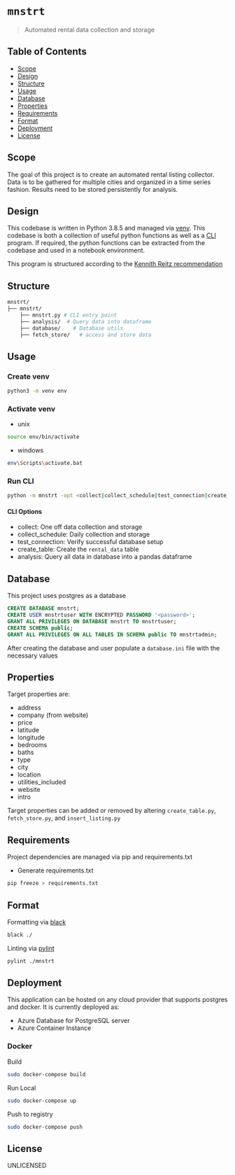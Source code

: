 # `mnstrt`

> Automated rental data collection and storage

## Table of Contents

- [Scope](#scope)
- [Design](#design)
- [Structure](#structure)
- [Usage](#Usage)
- [Database](#database)
- [Properties](#properties)
- [Requirements](#requirements)
- [Format](#format)
- [Deployment](#deployment)
- [License](#license)

## Scope

The goal of this project is to create an automated rental listing collector. Data is to be gathered for multiple cities and organized in a time series fashion. Results need to be stored persistently for analysis.

## Design

This codebase is written in Python 3.8.5 and managed via [venv](https://docs.python.org/3/tutorial/venv.html). This codebase is both a collection of useful python functions as well as a [CLI](https://click.palletsprojects.com/en/7.x/) program. If required, the python functions can be extracted from the codebase and used in a notebook environment.

This program is structured according to the [Kennith Reitz recommendation](https://docs.python-guide.org/writing/structure/)

## Structure

```bash
mnstrt/
├── mnstrt/
    ├── mnstrt.py # CLI entry point
    ├── analysis/  # Query data into dataframe
    ├── database/    # Database utils
    ├── fetch_store/   # access and store data

```

## Usage

### Create venv

```bash
python3 -m venv env
```

### Activate venv

- unix

```bash
source env/bin/activate
```

- windows

```bash
env\Scripts\activate.bat
```

### Run CLI

```bash
python -m mnstrt -opt <collect|collect_schedule|test_connection|create_table|analysis>
```

#### CLI Options

- collect: One off data collection and storage
- collect_schedule: Daily collection and storage
- test_connection: Verify successful database setup
- create_table: Create the `rental_data` table
- analysis: Query all data in database into a pandas dataframe

## Database

This project uses postgres as a database

```sql
CREATE DATABASE mnstrt;
CREATE USER mnstrtuser WITH ENCRYPTED PASSWORD '<password>';
GRANT ALL PRIVILEGES ON DATABASE mnstrt TO mnstrtuser;
CREATE SCHEMA public;
GRANT ALL PRIVILEGES ON ALL TABLES IN SCHEMA public TO mnstrtadmin;
```

After creating the database and user populate a `database.ini` file with the necessary values

## Properties

Target properties are:

- address
- company (from website)
- price
- latitude
- longitude
- bedrooms
- baths
- type
- city
- location
- utilities_included
- website
- intro

Target properties can be added or removed by altering `create_table.py`, `fetch_store.py`, and `insert_listing.py`

## Requirements

Project dependencies are managed via pip and requirements.txt

- Generate requirements.txt

```bash
pip freeze > requirements.txt
```

## Format

Formatting via [black](https://github.com/psf/black)

```bash
black ./
```

Linting via [pylint](https://www.pylint.org/)

```bash
pylint ./mnstrt
```

## Deployment

This application can be hosted on any cloud provider that supports postgres and docker. It is currently deployed as:

- Azure Database for PostgreSQL server
- Azure Container Instance

### Docker

Build

```bash
sudo docker-compose build
```

Run Local

```bash
sudo docker-compose up
```

Push to registry

```bash
sudo docker-compose push
```

## License

UNLICENSED
